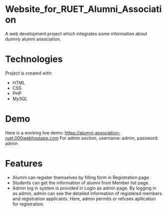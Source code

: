 # Website_for_RUET_Alumni_Association
A web development project which integrates some information about dummy alumni association.
# Technologies
Project is created with:
* HTML
* CSS
* PHP
* MySQL
# Demo
Here is a working live demo: https://alumni-association-ruet.000webhostapp.com  For admin section, username: admin, password: admin
# Features
* Alumni can register themselves by filling form in Registration page.
* Students can get the information of alumni from Member list page.
* Admin log in system is provided in Login as admin page. By logging in as admin, admin can see the detailed information of registered members and registration applicants. Here, admin permits or refuses apllication for registration.
